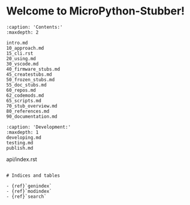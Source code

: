 
# Welcome to MicroPython-Stubber!

```{toctree}
:caption: 'Contents:'
:maxdepth: 2

intro.md
10_approach.md
15_cli.rst
20_using.md
30_vscode.md
40_firmware_stubs.md
45_createstubs.md
50_frozen_stubs.md
55_doc_stubs.md
60_repos.md
62_codemods.md
65_scripts.md
70_stub_overview.md
80_references.md
90_documentation.md
```


```{toctree}
:caption: 'Development:'
:maxdepth: 1
developing.md
testing.md
publish.md
```
api/index.rst
```

# Indices and tables

- {ref}`genindex`
- {ref}`modindex`
- {ref}`search`
